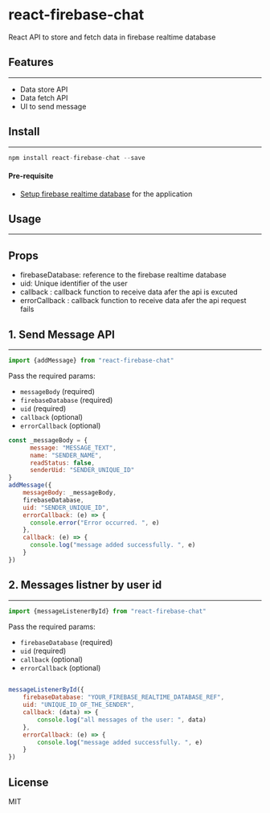 # react-firebase-chat

React API to store and fetch data in firebase realtime database



## Features
***

- Data store API
- Data fetch API
- UI to send message 
   

  
## Install
***
```js
npm install react-firebase-chat --save
``` 
#### Pre-requisite

- [Setup firebase realtime database](https://firebase.google.com/docs/database/web/start) for the application


## Usage
***
## Props

- firebaseDatabase: reference to the firebase realtime database 
- uid: Unique identifier of the user
- callback : callback function to receive data afer the api is excuted
- errorCallback : callback function to receive data afer the api request fails

## 1. Send Message API
***
 ```js
import {addMessage} from "react-firebase-chat"
```

Pass the required params: 
- ``messageBody`` (required)
- ``firebaseDatabase`` (required)
- ``uid`` (required)
- ``callback`` (optional)
- ``errorCallback`` (optional)
```js
const _messageBody = {
      message: "MESSAGE_TEXT",
      name: "SENDER_NAME",
      readStatus: false,
      senderUid: "SENDER_UNIQUE_ID"
}
addMessage({
    messageBody: _messageBody,
    firebaseDatabase,
    uid: "SENDER_UNIQUE_ID",
    errorCallback: (e) => {
      console.error("Error occurred. ", e)
    },
    callback: (e) => {
      console.log("message added successfully. ", e)
    }
})
```

## 2. Messages listner by user id
***
 ```js
import {messageListenerById} from "react-firebase-chat"

```

Pass the required params: 
- ``firebaseDatabase`` (required)
- ``uid`` (required)
- ``callback`` (optional)
- ``errorCallback`` (optional)
```js
 
messageListenerById({
    firebaseDatabase: "YOUR_FIREBASE_REALTIME_DATABASE_REF",
    uid: "UNIQUE_ID_OF_THE_SENDER",
    callback: (data) => {
        console.log("all messages of the user: ", data)
    },
    errorCallback: (e) => {
        console.log("message added successfully. ", e)
    }
})
```

## License

MIT

